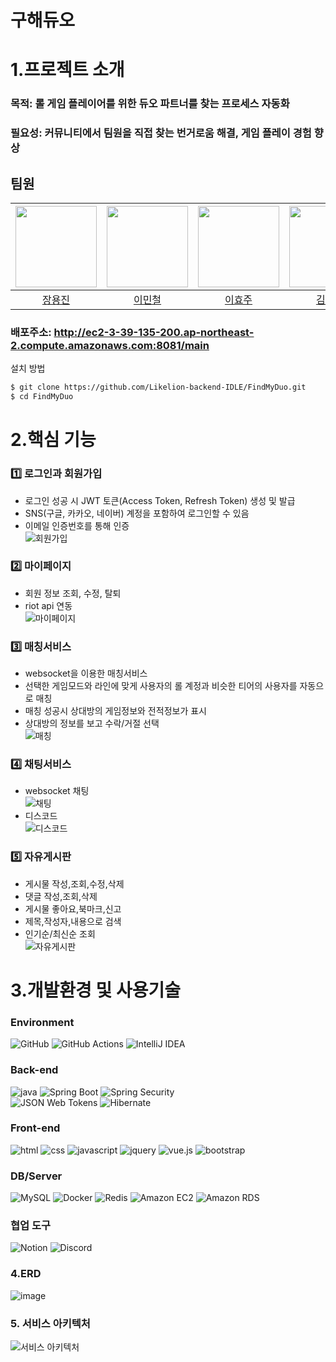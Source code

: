 # 구해듀오

# 1.프로젝트 소개

### 목적: 롤 게임 플레이어를 위한 듀오 파트너를 찾는 프로세스 자동화
### 필요성: 커뮤니티에서 팀원을 직접 찾는 번거로움 해결, 게임 플레이 경험 향상

## 팀원

| <img src="https://avatars.githubusercontent.com/u/130991633?v=4" width="130" height="130"> | <img src="https://avatars.githubusercontent.com/u/89755903?v=4" width="130" height="130"> | <img src="https://avatars.githubusercontent.com/u/83864280?s=32&v=4" width="130" height="130"> | <img src="https://avatars.githubusercontent.com/u/112999436?v=4" width="130" height="130"> | <img src="https://avatars.githubusercontent.com/u/131418584?v=4" width="130" height="130"> |
|:-----------------------------------------------------------------------------------------:|:-----------------------------------------------------------------------------------------:|:-----------------------------------------------------------------------------------------:|:-----------------------------------------------------------------------------------------:|:-----------------------------------------------------------------------------------------:|
|                              [장용진](https://github.com/jyj9111)                               |                             [이민철](https://github.com/GrO0vy)                              |                             [이효주](https://github.com/Leehyoju97)                              |                              [김하늘](https://github.com/gureumi74)                              |                          [김구하](https://github.com/KoohaKim)                           |

### 배포주소: http://ec2-3-39-135-200.ap-northeast-2.compute.amazonaws.com:8081/main
     
설치 방법
``` bash
$ git clone https://github.com/Likelion-backend-IDLE/FindMyDuo.git
$ cd FindMyDuo
```

# 2.핵심 기능

### 1️⃣ 로그인과 회원가입
- 로그인 성공 시 JWT 토큰(Access Token, Refresh Token) 생성 및 발급
- SNS(구글, 카카오, 네이버) 계정을 포함하여 로그인할 수 있음
- 이메일 인증번호를 통해 인증
<br>![회원가입](https://github.com/Likelion-backend-IDLE/FindMyDuo/assets/83864280/7c355c47-8dd1-42dc-9eda-c14d0c249223)

### 2️⃣ 마이페이지
- 회원 정보 조회, 수정, 탈퇴
- riot api 연동
<br>![마이페이지](https://github.com/Likelion-backend-IDLE/FindMyDuo/assets/83864280/43425711-9995-45ae-bad1-deafd06f0970)


### 3️⃣ 매칭서비스
- websocket을 이용한 매칭서비스
- 선택한 게임모드와 라인에 맞게 사용자의 롤 계정과 비슷한 티어의 사용자를 자동으로 매칭
- 매칭 성공시 상대방의 게임정보와 전적정보가 표시
- 상대방의 정보를 보고 수락/거절 선택
<br>![매칭](https://github.com/Likelion-backend-IDLE/FindMyDuo/assets/83864280/a7ff9d0d-dcbf-4e74-8525-85dd02317b82)


### 4️⃣ 채팅서비스
- websocket 채팅
<br>![채팅](https://github.com/Likelion-backend-IDLE/FindMyDuo/assets/83864280/b0aeabf1-724d-4dac-a969-adb38829b587)
- 디스코드
<br>![디스코드](https://github.com/Likelion-backend-IDLE/FindMyDuo/assets/83864280/0f790ee0-724b-44c9-b0d5-edc08c54afbc)


### 5️⃣ 자유게시판
- 게시물 작성,조회,수정,삭제
- 댓글 작성,조회,삭제
- 게시물 좋아요,북마크,신고
- 제목,작성자,내용으로 검색
- 인기순/최신순 조회
<br>![자유게시판](https://github.com/Likelion-backend-IDLE/FindMyDuo/assets/83864280/12cf162b-3e71-4b9c-b15e-b00ce65fe46e)


# 3.개발환경 및 사용기술

### Environment
![GitHub](https://img.shields.io/badge/GitHub-181717?style=for-the-badge&logo=GitHub&logoColor=white)
![GitHub Actions](https://img.shields.io/badge/GitHub%20Actions-2088FF?style=for-the-badge&logo=GitHub%20Actions&logoColor=white)
![IntelliJ IDEA](https://img.shields.io/badge/IntelliJ%20Idea-000000?style=for-the-badge&logo=IntelliJ%20IDEA&logoColor=white)

### Back-end
![java](https://img.shields.io/badge/Java-007396?style=for-the-badge&logo=Java&logoColor=white)
![Spring Boot](https://img.shields.io/badge/Spring%20Boot-6DB33F?style=for-the-badge&logo=Spring%20Boot&logoColor=white)
![Spring Security](https://img.shields.io/badge/Spring%20Security-6DB33F?style=for-the-badge&logo=Spring%20Security&logoColor=white) <br/>
![JSON Web Tokens](https://img.shields.io/badge/JSON%20Web%20Tokens-000000?style=for-the-badge&logo=JSON%20Web%20Tokens&logoColor=white)
![Hibernate](https://img.shields.io/badge/Hibernate-59666C?style=for-the-badge&logo=Hibernate&logoColor=white)

### Front-end
![html](https://img.shields.io/badge/html5-E34F26?style=for-the-badge&logo=html5&logoColor=white)
![css](https://img.shields.io/badge/css-1572B6?style=for-the-badge&logo=css3&logoColor=white)
![javascript](https://img.shields.io/badge/javascript-F7DF1E?style=for-the-badge&logo=javascript&logoColor=black)
![jquery](https://img.shields.io/badge/jquery-0769AD?style=for-the-badge&logo=jquery&logoColor=white)
![vue.js](https://img.shields.io/badge/vue.js-4FC08D?style=for-the-badge&logo=vue.js&logoColor=white)
![bootstrap](https://img.shields.io/badge/bootstrap-7952B3?style=for-the-badge&logo=bootstrap&logoColor=white)

### DB/Server
![MySQL](https://img.shields.io/badge/MySQL-4479A1?style=for-the-badge&logo=MySQL&logoColor=white)
![Docker](https://img.shields.io/badge/Docker-2496ED?style=for-the-badge&logo=Docker&logoColor=white)
![Redis](https://img.shields.io/badge/Redis-DC382D?style=for-the-badge&logo=Redis&logoColor=white)
![Amazon EC2](https://img.shields.io/badge/Amazon%20EC2-FF9900?style=for-the-badge&logo=Amazon%20EC2&logoColor=white)
![Amazon RDS](https://img.shields.io/badge/Amazon%20RDS-527FFF?style=for-the-badge&logo=Amazon%20RDS&logoColor=white)

### 협업 도구
![Notion](https://img.shields.io/badge/Notion-000000?style=for-the-badge&logo=Notion&logoColor=white)
![Discord](https://img.shields.io/badge/Discord-5865F2?style=for-the-badge&logo=Discord&logoColor=white)


### 4.ERD
![image](https://github.com/Likelion-backend-IDLE/FindMyDuo/assets/83864280/6e86980d-471f-49bb-b244-5064a4590c18)

### 5. 서비스 아키텍처
![서비스 아키텍처](https://github.com/Likelion-backend-IDLE/FindMyDuo/assets/83864280/2d440bfe-54ab-499d-96dd-3ce89864b379)

